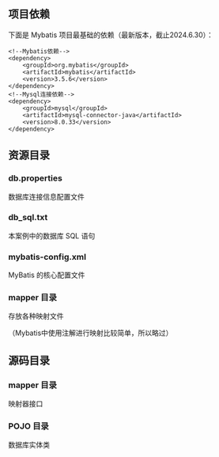 ## 项目依赖

下面是 Mybatis 项目最基础的依赖（最新版本，截止2024.6.30）：

```
<!--Mybatis依赖-->
<dependency>
    <groupId>org.mybatis</groupId>
    <artifactId>mybatis</artifactId>
    <version>3.5.6</version>
</dependency>
<!--Mysql连接依赖-->
<dependency>
    <groupId>mysql</groupId>
    <artifactId>mysql-connector-java</artifactId>
    <version>8.0.33</version>
</dependency>
```

## 资源目录

### db.properties

数据库连接信息配置文件

### db_sql.txt

本案例中的数据库 SQL 语句

### mybatis-config.xml

MyBatis 的核心配置文件

### mapper 目录

存放各种映射文件

（Mybatis中使用注解进行映射比较简单，所以略过）

## 源码目录

### mapper 目录

映射器接口

### POJO 目录

数据库实体类
